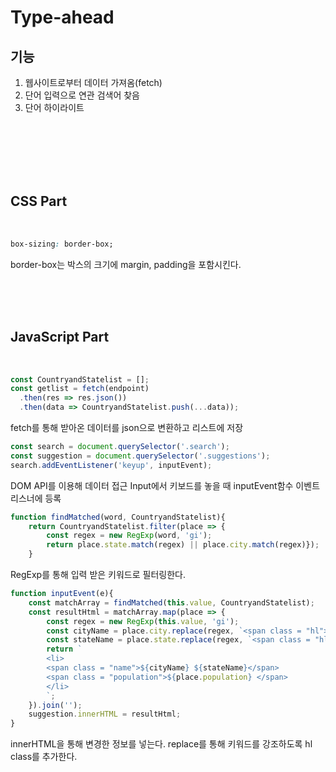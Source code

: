 # Type-ahead

## 기능 ##
1. 웹사이트로부터 데이터 가져옴(fetch)
2. 단어 입력으로 연관 검색어 찾음
3. 단어 하이라이트

</br>
</br>
</br>
</br>
</br>

## CSS Part ##

</br>

```css
box-sizing: border-box;
```
border-box는 박스의 크기에 margin, padding을 포함시킨다.


</br>
</br>
</br>

## JavaScript Part ##
</br>

```javascript
const CountryandStatelist = [];
const getlist = fetch(endpoint)
  .then(res => res.json())
  .then(data => CountryandStatelist.push(...data));
```
fetch를 통해 받아온 데이터를 json으로 변환하고 리스트에 저장

```javascript
const search = document.querySelector('.search');
const suggestion = document.querySelector('.suggestions');
search.addEventListener('keyup', inputEvent);
```
DOM API를 이용해 데이터 접근 
Input에서 키보드를 놓을 때 inputEvent함수 이벤트리스너에 등록



```javascript
function findMatched(word, CountryandStatelist){
    return CountryandStatelist.filter(place => {
        const regex = new RegExp(word, 'gi');
        return place.state.match(regex) || place.city.match(regex)});
    }
```
RegExp를 통해 입력 받은 키워드로 필터링한다.

```javascript
function inputEvent(e){
    const matchArray = findMatched(this.value, CountryandStatelist);
    const resultHtml = matchArray.map(place => {
        const regex = new RegExp(this.value, 'gi');
        const cityName = place.city.replace(regex, `<span class = "hl">${this.value}</span>`);
        const stateName = place.state.replace(regex, `<span class = "hl">${this.value}</span>`);
        return `
        <li>
        <span class = "name">${cityName} ${stateName}</span>
        <span class = "population">${place.population} </span>
        </li>
        `;
    }).join('');
    suggestion.innerHTML = resultHtml;
}
```
innerHTML을 통해 변경한 정보를 넣는다.
replace를 통해 키워드를 강조하도록 hl class를 추가한다.
